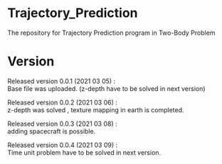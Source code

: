 # Trajectory_Prediction
The repository for Trajectory Prediction program in Two-Body Problem 

# Version
Released version 0.0.1 (2021 03 05) :   
Base file was uploaded. (z-depth have to be solved in next version)   
   
Released version 0.0.2 (2021 03 06) :  
z-depth was solved , texture mapping in earth is completed.   
   
Released version 0.0.3 (2021 03 08) :  
adding spacecraft is possible.   
   
Released version 0.0.4 (2021 03 09) :  
Time unit problem have to be solved in next version.   
